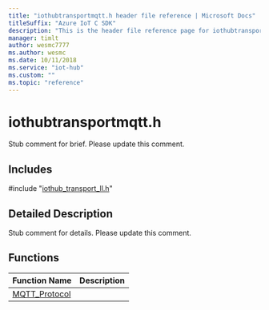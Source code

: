 ```yaml
---                             
title: "iothubtransportmqtt.h header file reference | Microsoft Docs" 
titleSuffix: "Azure IoT C SDK"            
description: "This is the header file reference page for iothubtransportmqtt.h in the Azure IoT C SDK. This SDK is used with the Azure IoT Hub and Azure IoT Hub Device Provisioning Service"            
manager: timlt                 
author: wesmc7777              
ms.author: wesmc               
ms.date: 10/11/2018                    
ms.service: "iot-hub"             
ms.custom: ""                
ms.topic: "reference"        
---                            
```


# iothubtransportmqtt.h 

Stub comment for brief. Please update this comment.

## Includes

\#include "[iothub_transport_ll.h](iothub-transport-ll-h.md)"  

## Detailed Description

Stub comment for details. Please update this comment.

## Functions

Function Name                  | Description                                
--------------------------------|---------------------------------------------
[MQTT_Protocol](./iothubtransportmqtt-h/mqtt-protocol.md)            | 

